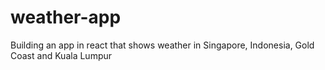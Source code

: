 # weather-app
Building an app in react that shows weather in Singapore, Indonesia, Gold Coast and Kuala Lumpur
